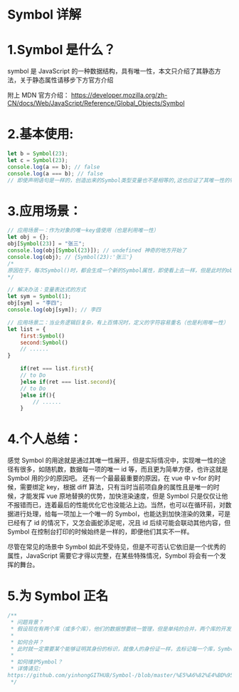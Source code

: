 # Symbol 详解

# 1.Symbol 是什么？

symbol 是 JavaScript 的一种数据结构，具有唯一性，本文只介绍了其静态方法，关于静态属性请移步下方官方介绍

附上 MDN 官方介绍：
https://developer.mozilla.org/zh-CN/docs/Web/JavaScript/Reference/Global_Objects/Symbol

# 2.基本使用:

```js
let b = Symbol(23);
let c = Symbol(23);
console.log(a == b); // false
console.log(a === b); // false
// 即使声明语句是一样的，创造出来的Symbol类型变量也不是相等的,这也应证了其唯一性的特点
```

# 3.应用场景：

```js
// 应用场景一：作为对象的唯一key值使用（也是利用唯一性）
let obj = {};
obj[Symbol(23)] = "张三";
console.log(obj[Symbol(23)]); // undefined 神奇的地方开始了
console.log(obj); // {Symbol(23):'张三'}
/*
原因在于，每次Symbol()时，都会生成一个新的Symbol属性，即使看上去一样，但是此时的obj对象里面是没有当前属性的，所以是undefined
*/

// 解决办法：变量表达式的方式
let sym = Symbol(1);
obj[sym] = "李四";
console.log(obj[sym]); // 李四

// 应用场景二：当业务逻辑巨复杂，有上百情况时，定义的字符容易重名（也是利用唯一性）
let list = {
    first:Symbol()
    second:Symbol()
    // ......
}

    if(ret === list.first){
    // to Do
    }else if(ret === list.second){
    // to Do
    }else if(){
        // ......
    }

```

# 4.个人总结：

感觉 Symbol 的用途就是通过其唯一性展开，但是实际情况中，实现唯一性的途径有很多，如随机数，数据每一项的唯一 id 等，而且更为简单方便，也许这就是 Symbol 用的少的原因吧。
还有一个最最最重要的原因，在 vue 中 v-for 的时候，需要绑定 key，根据 diff 算法，只有当时当前项自身的属性且是唯一的时候，才能发挥 vue 原地替换的优势，加快渲染速度，但是 Symbol 只是仅仅让他不报错而已，连着最后的性能优化它也没能沾上边。当然，也可以在循环前，对数据进行处理，给每一项加上一个唯一的 Symbol，也能达到加快渲染的效果，可是已经有了 id 的情况下，又怎会画蛇添足呢，况且 id 后续可能会联动其他内容，但 Symbol 在控制台打印的时候始终是一样的，即便他们其实不一样。

尽管在常见的场景中 Symbol 如此不受待见，但是不可否认它依旧是一个优秀的属性，JavaScript 需要它才得以完整，在某些特殊情况，Symbol 将会有一个发挥的舞台。

# 5.为 Symbol 正名

```js
/**
 * 问题背景？
 * 假设现在有两个库（或多个库），他们的数据想要统一管理，但是单纯的合并，两个库的开发人员又担心出现变量重名，从而导致互相影响数据的难题
 *
 * 如何合并？
 * 此时就一定需要某个能够证明其身份的标识，就像人的身份证一样，去标记每一个库，Symbol是一个好的选择
 *
 * 如何维护Symbol？
 * 详情请见:
https://github.com/yinhongGITHUB/Symbol-/blob/master/%E5%A6%82%E4%BD%95%E7%BB%B4%E6%8A%A4Symbol.js
 */
```

